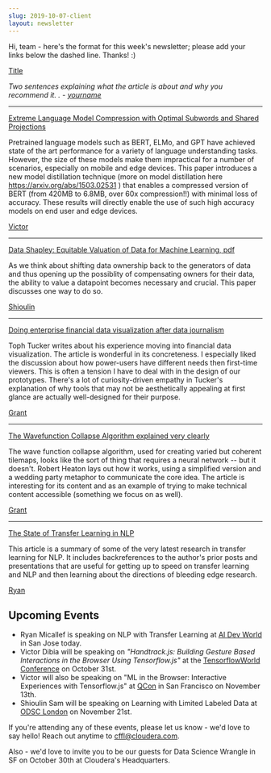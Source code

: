 ```yaml
---
slug: 2019-10-07-client
layout: newsletter
---
```


Hi, team - here's the format for this week's newsletter; please add your links below the dashed line.  Thanks!  :)


[Title](link)

*Two sentences explaining what the article is about and why you recommend it. . -  [yourname](linktoTwitterorLinkedInprofile)*

---

[Extreme Language Model Compression with Optimal Subwords and Shared Projections](https://arxiv.org/abs/1909.11687)

Pretrained language models such as BERT, ELMo, and GPT have achieved state of the art performance for a variety of language understanding tasks. However, the size of these models make them impractical for a number of scenarios, especially on mobile and edge devices. This paper introduces a new model distillation technique (more on model distillation here https://arxiv.org/abs/1503.02531 ) that enables a compressed version of BERT (from 420MB to 6.8MB, over 60x compression!!) with minimal loss of accuracy. These results will directly enable the use of such high accuracy models on end user and edge devices.

[Victor](http://twitter.com/vykthur)

----

[Data Shapley: Equitable Valuation of Data for Machine Learning, pdf](http://proceedings.mlr.press/v97/ghorbani19c/ghorbani19c.pdf)

As we think about shifting data ownership back to the generators of data and thus opening up the possiblity of compensating owners for their data, the ability to value a datapoint becomes necessary and crucial. This paper discusses one way to do so. 

[Shioulin](http://twitter.com/shioulin_sam)

----

[Doing enterprise financial data visualization after data journalism](https://medium.com/@tophtucker/doing-enterprise-financial-data-visualization-after-data-journalism-3c68861b7f4c)

Toph Tucker writes about his experience moving into financial data visualization. The article is wonderful in its concreteness. I especially liked the discussion about how power-users have different needs then first-time viewers. This is often a tension I have to deal with in the design of our prototypes. There's a lot of curiosity-driven empathy in Tucker's explanation of why tools that may not be aesthetically appealing at first glance are actually well-designed for their purpose.

[Grant](http://twitter.com/grantcuster)

----

[The Wavefunction Collapse Algorithm explained very clearly](https://robertheaton.com/2018/12/17/wavefunction-collapse-algorithm/)

The wave function collapse algorithm, used for creating varied but coherent tilemaps, looks like the sort of thing that requires a neural network -- but it doesn't. Robert Heaton lays out how it works, using a simplified version and a wedding party metaphor to communicate the core idea. The article is interesting for its content and as an example of trying to make technical content accessible (something we focus on as well).

[Grant](http://twitter.com/grantcuster)

---

[The State of Transfer Learning in NLP](https://www.kdnuggets.com/2019/09/state-transfer-learning-nlp.html)

This article is a summary of some of the very latest research in transfer learning for NLP. It includes backreferences to the author's prior posts and presentations that are useful for getting up to speed on transfer learning and NLP and then learning about the directions of bleeding edge research.

[Ryan](https://www.linkedin.com/in/micallef/)



## Upcoming Events

* Ryan Micallef is speaking on NLP with Transfer Learning at [AI Dev World](https://aidevworld.com/) in San Jose today.
* Victor Dibia will be speaking on *"Handtrack.js: Building Gesture Based Interactions in the Browser Using Tensorflow.js"* at the [TensorflowWorld Conference](https://conferences.oreilly.com/tensorflow/tf-ca/public/schedule/detail/77833) on October 31st.
* Victor will also be speaking on "ML in the Browser: Interactive Experiences with Tensorflow.js" at [QCon](https://qconsf.com/sf2019/track/machine-learning-without-phd) in San Francisco on November 13th.
* Shioulin Sam will be speaking on Learning with Limited Labeled Data at [ODSC London](https://odsc.com/london/europe-schedule/) on November 21st. 

If you're attending any of these events, please let us know - we'd love to say hello!   Reach out anytime to [cffl@cloudera.com](mailto:cffl@cloudera.com).

Also - we'd love to invite you to be our guests for Data Science Wrangle in SF on October 30th at Cloudera's Headquarters.
